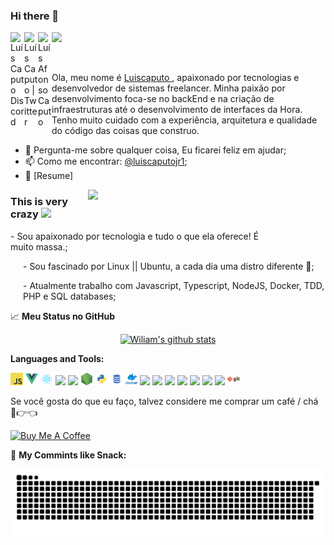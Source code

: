 ### Hi there 👋

<a href="https://discord.com/channels/790711900123562005/790711900123562007">
  <img align="left" alt="Luís Caputo Discord" width="22px" src="https://raw.githubusercontent.com/peterthehan/peterthehan/master/assets/discord.svg" />
</a>
<a href="https://twitter.com/LuisCaputojr1">
  <img align="left" alt="Luís Caputo | Twitter" width="22px" src="https://raw.githubusercontent.com/peterthehan/peterthehan/master/assets/twitter.svg" />
</a>
<a href="https://linkedin.com/in/luis-caputo-584a3315a/">
  <img align="left" alt="Luís Afonso Caputo" width="22px" src="https://raw.githubusercontent.com/peterthehan/peterthehan/master/assets/linkedin.svg" />
</a>

![](https://visitor-badge.glitch.me/badge?page_id=aliendev66.aliendev66)

<br />

Ola, meu nome é [Luiscaputo ](https://blog.abhisheknaidu.tech/), apaixonado por tecnologias e desenvolvedor de sistemas freelancer. Minha paixão por desenvolvimento foca-se no backEnd e na criação de infraestruturas até o desenvolvimento de interfaces da Hora. Tenho muito cuidado com a experiência, arquitetura e qualidade do código das coisas que construo.
  
- 💬 Pergunta-me sobre qualquer coisa, Eu ficarei feliz em ajudar;
- 📫 Como me encontrar: [@luiscaputojr1](https://twitter.com/LuisCaputojr1);
- 📝 [Resume]

<img style="margin-right: 160px" align='right' src="https://media.giphy.com/media/TucS1JF3urHJI9mlGh/giphy.gif" width='220'>

### This is very crazy <img src="https://media.giphy.com/media/MdA16VIoXKKxNE8Stk/giphy.gif" width="30">
<p style="margin-right: 90px"> 
  - Sou apaixonado por tecnologia e tudo o que ela oferece! É muito massa.;
</p>
<p style="margin-left: 20px"> 
  - Sou fascinado por Linux || Ubuntu, a cada dia uma distro diferente 🤪; 
</p>
<p style="margin-left: 20px"> 
  - Atualmente trabalho com Javascript, Typescript, NodeJS, Docker, TDD, PHP e SQL databases;
</p>
📈 <b>Meu Status no GitHub</b>
<p align="center">
  <a href="https://github.com/luiscaputo?tab=repositories">
    <img  width="500" height="auto" alt="Wiliam's github stats" 
          src="https://github-readme-stats.vercel.app/api?username=luiscaputo&show_icons=true&theme=algolia&count_private=true" />
    <!--<img width:"150em" height="auto" src="https://github-readme-stats.vercel.app/api/top-langs/?username=luiscaputo&layout=compact&langs_count=7&theme=algolia"/>-->
  </a>
</p>

**Languages and Tools:**  

<code><img height="20" src="https://raw.githubusercontent.com/github/explore/80688e429a7d4ef2fca1e82350fe8e3517d3494d/topics/javascript/javascript.png"></code>
<code><img height="20" src="https://raw.githubusercontent.com/github/explore/80688e429a7d4ef2fca1e82350fe8e3517d3494d/topics/vue/vue.png"></code>
<code><img height="20" src="https://raw.githubusercontent.com/github/explore/80688e429a7d4ef2fca1e82350fe8e3517d3494d/topics/react/react.png"></code>
<code><img height="20" src="https://cdn.jsdelivr.net/gh/devicons/devicon/icons/bootstrap/bootstrap-plain-wordmark.svg"></code>
<code><img height="20" src="https://cdn.jsdelivr.net/gh/devicons/devicon/icons/typescript/typescript-original.svg"></code>
<code><img height="20" src="https://raw.githubusercontent.com/github/explore/80688e429a7d4ef2fca1e82350fe8e3517d3494d/topics/nodejs/nodejs.png"></code>
<code><img height="20" src="https://raw.githubusercontent.com/github/explore/80688e429a7d4ef2fca1e82350fe8e3517d3494d/topics/python/python.png"></code>
<code><img height="20" src="https://raw.githubusercontent.com/github/explore/80688e429a7d4ef2fca1e82350fe8e3517d3494d/topics/sql/sql.png"></code>
<code><img height="20" src="https://raw.githubusercontent.com/github/explore/80688e429a7d4ef2fca1e82350fe8e3517d3494d/topics/docker/docker.png"></code>
<code><img height="20" src="https://cdn.jsdelivr.net/gh/devicons/devicon/icons/chrome/chrome-original.svg"></code>
<code><img height="20" src="https://cdn.jsdelivr.net/gh/devicons/devicon/icons/ubuntu/ubuntu-plain.svg"></code>
<code><img height="20" src="https://cdn.jsdelivr.net/gh/devicons/devicon/icons/yarn/yarn-original.svg"></code>
<code><img height="20" src="https://cdn.jsdelivr.net/gh/devicons/devicon/icons/postgresql/postgresql-original-wordmark.svg"></code>
<code><img height="20" src="https://cdn.jsdelivr.net/gh/devicons/devicon/icons/linux/linux-original.svg"></code>
<code><img height="20" src="https://cdn.jsdelivr.net/gh/devicons/devicon/icons/heroku/heroku-plain-wordmark.svg"></code>
<code><img height="20" src="https://cdn.jsdelivr.net/gh/devicons/devicon/icons/jest/jest-plain.svg"></code>
<code><img height="20" src="https://raw.githubusercontent.com/github/explore/80688e429a7d4ef2fca1e82350fe8e3517d3494d/topics/git/git.png"></code>

Se você gosta do que eu faço, talvez considere me comprar um café / chá 🥺👉👈

<a href="https://linkedin.com/in/luis-caputo-584a3315a/" target="_blank"><img src="https://cdn.buymeacoffee.com/buttons/v2/default-red.png" alt="Buy Me A Coffee" width="150" ></a>

🚧 **My Commints like Snack:**
<!-- works -->
  ![Snake animation](https://github.com/luiscaputo/luiscaputo/blob/output/github-contribution-grid-snake.svg)
<!-- works -->
